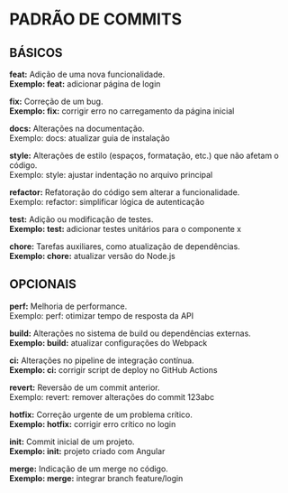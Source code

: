 # PADRÃO DE COMMITS

## BÁSICOS

**feat:** Adição de uma nova funcionalidade.</br>
**Exemplo: feat:** adicionar página de login

**fix:** Correção de um bug.</br>
**Exemplo: fix:** corrigir erro no carregamento da página inicial</br>

**docs:** Alterações na documentação.</br>
Exemplo: docs: atualizar guia de instalação

**style:** Alterações de estilo (espaços, formatação, etc.) que não afetam o código.</br>
Exemplo: style: ajustar indentação no arquivo principal

**refactor:** Refatoração do código sem alterar a funcionalidade.</br>
Exemplo: refactor: simplificar lógica de autenticação

**test:** Adição ou modificação de testes.</br>
**Exemplo: test:** adicionar testes unitários para o componente x

**chore:** Tarefas auxiliares, como atualização de dependências.</br>
**Exemplo: chore:** atualizar versão do Node.js

## OPCIONAIS

**perf:** Melhoria de performance.</br>
Exemplo: perf: otimizar tempo de resposta da API

**build:** Alterações no sistema de build ou dependências externas.</br>
**Exemplo: build:** atualizar configurações do Webpack

**ci:** Alterações no pipeline de integração contínua.</br>
**Exemplo: ci:** corrigir script de deploy no GitHub Actions

**revert:** Reversão de um commit anterior.</br>
Exemplo: revert: remover alterações do commit 123abc

**hotfix:** Correção urgente de um problema crítico.</br>
**Exemplo: hotfix:** corrigir erro crítico no login

**init:** Commit inicial de um projeto.</br>
**Exemplo: init:** projeto criado com Angular

**merge:** Indicação de um merge no código.</br>
**Exemplo: merge:** integrar branch feature/login
